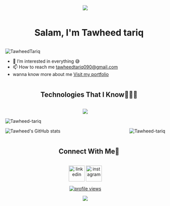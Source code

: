 <div align="center">
<img src="https://user-images.githubusercontent.com/74038190/212284115-f47cd8ff-2ffb-4b04-b5bf-4d1c14c0247f.gif">
</div>
<!--- 👋 Hi, I’m @Tawheed-tariq-->
<div align="center" id="user-content-toc">
  <ul align="center">
    <summary><h1 align="center" style="display: inline-block">Salam, I'm Tawheed tariq</h1></summary>
  </ul>
</div>

![TawheedTariq](https://user-images.githubusercontent.com/74038190/225813708-98b745f2-7d22-48cf-9150-083f1b00d6c9.gif)

- 👀 I’m interested in everything :sweat_smile:
- 📫 How to reach me tawheedtariq090@gmail.com
- wanna know more about me [Visit my portfolio](http://tavaheed.netlify.app)



<div align="center" id="user-content-toc">
  <ul align="center">
    <summary><h2 align="center" style="display: inline-block">Technologies That I Know👨🏻‍💻</h2></summary>
  </ul>
</div>



<!--tech stack icons-->
<p align="center">
  <a href="https://skillicons.dev">
    <img src="https://skillicons.dev/icons?i=c,cpp,css,html,js,tailwind,sass,py,react,redux,firebase,nodejs,expressjs,jquery,mongodb,figma,git,github,linux,postman,latex,markdown,mysql,sqlite,scikitlearn,tensorflow,netlify,vscode,bash&perline=10" />
  </a>
</p>

<img align="center" src="https://github-readme-streak-stats.herokuapp.com/?user=Tawheed-tariq&" alt="Tawheed-tariq" />

![Tawheed's GitHub stats](https://github-readme-stats.vercel.app/api?username=Tawheed-tariq&show_icons=true&theme=transparent&bg_color=000000)
<img align="right" src="https://github-readme-stats.vercel.app/api/top-langs?username=Tawheed-tariq&show_icons=true&locale=en&layout=compact" alt="Tawheed-tariq" />



<!-- Connect with me -->
<!--h2 without bottom border-->
<div align="center" id="user-content-toc">
  <ul align="center">
    <summary><h2 align="center" style="display: inline-block">Connect With Me🤝</h2></summary>
  </ul>
</div>
<!--icons and links-->
<p align="center">
<a href="https://www.linkedin.com/in/tawheed-tariq-868b02249/" target="blank"><img align="center" src="https://user-images.githubusercontent.com/88904952/234979284-68c11d7f-1acc-4f0c-ac78-044e1037d7b0.png" alt="linkedin" height="50" width="50" /></a>
<a href="https://www.instagram.com/tawheed_tariq_1/?utm_source=qr&igshid=YzU1NGVlODEzOA%3D%3D" target="blank"><img align="center" src="https://user-images.githubusercontent.com/88904952/234981169-2dd1e58f-4b7e-468c-8213-034ba62156c3.png" alt="instagram" height="50" width="50" /></a>
</p>


<div align="center">
  
[![profile views](https://visitcount.itsvg.in/api?id=Tawheed-tariq&label=Profile%20Views&color=8&icon=5&pretty=false)](https://visitcount.itsvg.in)  
</div>

<div align="center">
<img src="https://user-images.githubusercontent.com/74038190/212284115-f47cd8ff-2ffb-4b04-b5bf-4d1c14c0247f.gif">

</div>
<!---
Tawheed-tariq/Tawheed-tariq is a ✨ special ✨ repository because its `README.md` (this file) appears on your GitHub profile.
You can click the Preview link to take a look at your changes.
--->

